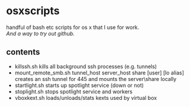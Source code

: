 osxscripts
===============

handful of bash etc scripts for os x that I use for work.  
*And a way to try out github.*  


contents
---------

*  killssh.sh
   kills all background ssh processes (e.g. tunnels)
*  mount_remote_smb.sh tunnel_host server_host share [user] [lo alias] 
   creates an ssh tunnel for 445 and mounts the server\share locally
*  startlight.sh
   starts up spotlight service (down or not)
*  stoplight.sh
   stops spotlight service and workers
*  vboxkext.sh
   loads/unloads/stats kexts used by virtual box
